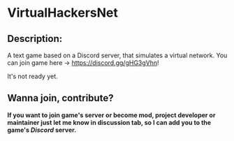 # VirtualHackersNet
## Description:
A text game based on a Discord server, that simulates a virtual network. You can join game here -> https://discord.gg/gHG3gVhn!

It's not ready yet.
## Wanna join, contribute?
**If you want to join game's server or become mod, project developer or maintainer just let me know in discussion tab, so I can add you to the game's *Discord* server.**

